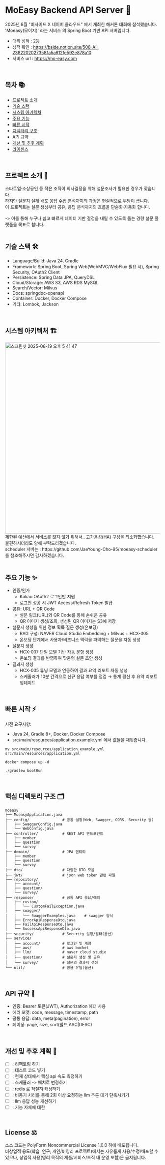 # MoEasy Backend API Server 🚀
2025년 8월 "비사이드 X 네이버 클라우드" 에서 개최한 해커톤 대회에 참석했습니다.<br>
'Moeasy(모이지)' 라는 서비스 의 Spring Boot 기반 API 서버입니다.

- 대회 성적 : 2등
- 성적 확인 : https://bside.notion.site/508-AI-23822020273581a5a612fe592e878a10
- 서비스 url : https://mo-easy.com
<br>

## 목차 📚
- [프로젝트 소개](#intro)
- [기술 스택](#tech-stack)
- [시스템 아키텍처](#architecture)
- [주요 기능](#features)
- [빠른 시작](#getting-started)
- [디렉터리 구조](#directory-structure)
- [API 규약](#api-conventions)
- [개선 및 추후 계획](#roadmap)
- [라이센스](#license)

<br>

<a id="intro"></a>
## 프로젝트 소개 📌
스타트업·소상공인 등 작은 조직이 의사결정을 위해 설문조사가 필요한 경우가 잦습니다. <br>
하지만 설문지 설계·배포·응답 수집·분석까지의 과정은 현실적으로 부담이 큽니다. <br>
이 프로젝트는 설문 생성부터 공유, 응답 분석까지의 흐름을 단순화·자동화 합니다.<br><br>
-> 이를 통해 누구나 쉽고 빠르게 데이터 기반 결정을 내릴 수 있도록 돕는 경량 설문 플랫폼을 목표로 합니다.
<br></br>

<a id="tech-stack"></a>
## 기술 스택 🛠️
- Language/Build: Java 24, Gradle
- Framework: Spring Boot, Spring Web(WebMVC/WebFlux 필요 시), Spring Security, OAuth2 Client
- Persistence: Spring Data JPA, QueryDSL
- Cloud/Storage: AWS S3, AWS RDS MySQL
- Search/Vector: Milvus
- Docs: springdoc-openapi
- Container: Docker, Docker Compose
- 기타: Lombok, Jackson
<br>

<a id="architecture"></a>
## 시스템 아키텍처 🏗️
<img width="1645" height="622" alt="스크린샷 2025-08-19 오후 5 41 47" src="https://github.com/user-attachments/assets/e6fa6879-0f15-4151-8398-deaf60edc376" />
제한된 예산에서 서비스를 끊지 않기 위해서.. 고가용성(HA) 구성을 최소화했습니다.<br>
불편하시더라도 양해 부탁드리겠습니다.<br>
scheduler 서버는 : https://github.com/JaeYoung-Cho-95/moeasy-scheduler 를 참조해주시면 감사하겠습니다.
<br><br>

<a id="features"></a>
## 주요 기능 ✨
- 인증/인가
    - Kakao OAuth2 로그인만 지원
    - 로그인 성공 시 JWT Access/Refresh Token 발급
- 공유: URL + QR Code
    - 설문 링크(URL)와 QR Code를 통해 손쉬운 공유
    - QR 이미지 생성/조회, 생성된 QR 이미지는 S3에 저장
- 설문지 생성을 위한 정보 획득 질문 생성(온보딩)
    - RAG 구성: NAVER Cloud Studio Embedding + Milvus + HCX-005
    - 온보딩 단계에서 사용자/비즈니스 맥락을 파악하는 질문을 자동 생성
- 설문지 생성
    - HCX-007 단일 모델 기반 자동 문항 생성
    - 온보딩 결과를 반영하여 맞춤형 설문 초안 생성
- 결과지 생성
    - HCX-005 튜닝 모델과 연동하여 결과 요약 리포트 자동 생성
    - 스케줄러가 10분 간격으로 신규 응답 여부를 점검 → 통계 갱신 후 요약 리포트 업데이트
<br>

<a id="getting-started"></a>
## 빠른 시작 ⚡
사전 요구사항:
- Java 24, Gradle 8+, Docker, Docker Compose
- src/main/resources/application.example.yml 에서 값들을 채워줍니다.
```
mv src/main/resources/application.example.yml src/main/resources/application.yml

docker compose up -d

./gradlew bootRun
```
<br>

<a id="directory-structure"></a>
## 핵심 디렉토리 구조 🗂️
```
moeasy
├── MoeasyApplication.java
├── config/               # 공통 설정(Web, Swagger, CORS, Security 등)
│   ├── SwaggerConfig.java
│   └── WebConfig.java
├── controller/           # REST API 엔드포인트
│   ├── member
│   ├── question
│   └── survey
├── domain/               # JPA 엔티티
│   ├── member
│   ├── question
│   └── survey
├── dto/                  # 다양한 DTO 모음
├── jwt/                  # json web token 관련 파일 
├── repository/
│   ├── account/
│   ├── question/
│   └── survey/
├── response/             # 공통 API 응답/예외
│   ├── custom/
│   │   └── CustomFailException.java
│   ├── swagger/
│   │   └── SwaggerExamples.java    # swagger 양식
│   ├── ErrorApiResponseDto.java
│   ├── FailApiResponseDto.java
│   └── SuccessApiResponseDto.java
├── security/             # Security 설정/필터(옵션)
├── service/
│   ├── account/          # 로그인 및 계정
│   ├── aws/              # aws bucket
│   ├── llm/              # naver cloud studio
│   ├── question/         # 설문지 생성 및 공유
│   └── survey/           # 설문의 결과지 생성
└── util/                 # 공용 유틸(옵션)
```
<br>

<a id="api-conventions"></a>
## API 규약 📐
- 인증: Bearer 토큰(JWT), Authorization 헤더 사용
- 에러 포맷: code, message, timestamp, path
- 공통 응답: data, meta(pagination), error
- 페이징: page, size, sort(필드,ASC|DESC)
<br>

<a id="roadmap"></a>
## 개선 및 추후 계획 🧭
- [ ] : 리팩토링 하기
- [ ] : 테스트 코드 넣기
- [ ] : 현재 상태에서 핵심 api 속도 측정하기
- [ ] : 스케쥴러 -> 배치로 변경하기
- [ ] : redis 로 적절히 캐싱하기
- [ ] : 비동기 처리를 통해 2회 이상 요청하는 llm 추론 대기 단축시키기
- [ ] : llm 응답 성능 개선하기
- [ ] : 기능 자체에 대한 
<br>

<a id="license"></a>
## License ⚖️
소스 코드는 PolyForm Noncommercial License 1.0.0 하에 배포됩니다.  
비상업적 용도(학습, 연구, 개인/비영리 프로젝트)에서는 자유롭게 사용/수정/배포할 수 있으나,
상업적 사용(영리 목적의 제품/서비스/조직 내 운영 포함)은 금지됩니다.
